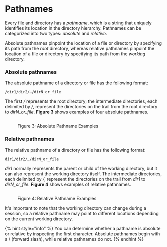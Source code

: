 # Pathnames

Every file and directory has a _pathname_, which is a string that uniquely identifies its location in the directory hierarchy. Pathnames can be categorized into two types: _absolute_ and _relative_. 

Absolute pathnames pinpoint the location of a file or directory by specifying its path from the _root_ directory, whereas relative pathnames pinpoint the location of a file or directory by specifying its path from the _working_ directory.&#x20;

### Absolute pathnames

The absolute pathname of a directory or file has the following format:&#x20;

```
/dir1/dir2/…/dirN_or_file
```

The first _/_ represents the root directory; the intermediate directories, each delimited by _/_, represent the directories on the trail from the root directory to _dirN_or_file_. **Figure 3** shows examples of four absolute pathnames.&#x20;

<figure><img src="https://lh6.googleusercontent.com/L5AY4VGHdsVYWSKkicK4tU758bIXimYQphD7_ojQwtjKISL6dhGrPlLbFVKurw_vqRGYRbmp4ZTV22RP9QmeL9oNkaf83SRzdP0Ou6oJ7Akomg2DbQrtY7iJa-lKHdbh39qvpm0cceJBFW54y499qbQ" alt=""><figcaption><p>Figure 3: Absolute Pathname Examples</p></figcaption></figure>

### Relative pathnames

The relative pathname of a directory or file has the following format:&#x20;

```
dir1/dir2/…/dirN_or_file
```

_dir1_ normally represents the parent or child of the working directory, but it can also represent the working directory itself. The intermediate directories, each delimited by _/_, represent the directories on the trail from _dir1_ to _dirN_or_file_. **Figure 4** shows examples of relative pathnames.&#x20;

<figure><img src="https://lh3.googleusercontent.com/G6fYIoWumsNAoXkf7lnMwc5TEdyJ1zDcFSyqwmyFm-J8xG0YwJB2-zCmzuwDkOFFEv-Tzo3l8e7e7h9KkrJbfBO7qe7Khj5caDlE8P8R_kN2H8RAA_LF2gD-uk5dSEQK23Yv1DxJM0F4chlgWH3tnYE" alt=""><figcaption><p>Figure 4: Relative Pathname Examples</p></figcaption></figure>

It's important to note that the working directory can change during a session, so a relative pathname may point to different locations depending on the current working directory.

{% hint style="info" %}
You can determine whether a pathname is absolute or relative by inspecting the first character. Absolute pathnames begin with a / (forward slash), while relative pathnames do not.&#x20;
{% endhint %}
